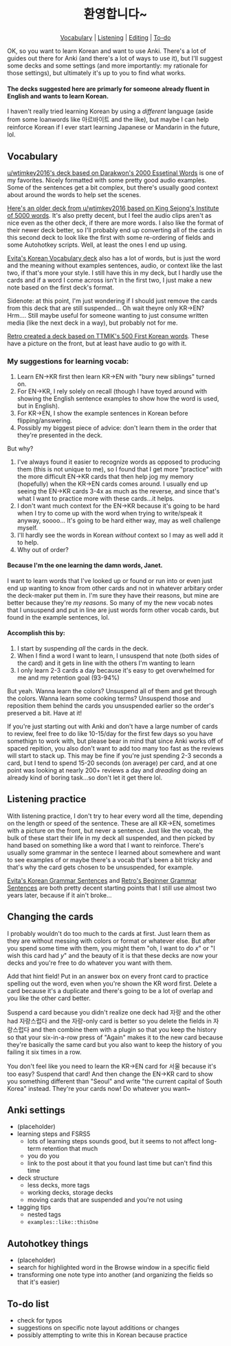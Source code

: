 # <p align="center"> 환영합니다~ 

<p align="center">
  <a href="https://github.com/radjisk/ankiForKoreanLearnersStarterPackByRadjisk/edit/main/README.md#vocabulary">Vocabulary</a> |
  <a href="https://github.com/radjisk/ankiForKoreanLearnersStarterPackByRadjisk/edit/main/README.md#listening-practice">Listening</a> |
  <a href="https://github.com/radjisk/ankiForKoreanLearnersStarterPackByRadjisk/edit/main/README.md#changing-the-cards">Editing</a> |
  <a href="https://github.com/radjisk/ankiForKoreanLearnersStarterPackByRadjisk/edit/main/README.md#to-do-list">To-do</a>
</p>

OK, so you want to learn Korean and want to use Anki. There's a lot of guides out there for Anki (and there's a lot of ways to use it), but I'll suggest some decks and some settings (and more importantly: my rationale for those settings), but ultimately it's up to you to find what works.

#### The decks suggested here are primarly for someone already fluent in English and wants to learn Korean.

I haven't really tried learning Korean by using a *different* language (aside from some loanwords like 아르바이트 and the like), but maybe I can help reinforce Korean if I ever start learning Japanese or Mandarin in the future, lol.

## Vocabulary

[u/wtimkey2016's deck based on Darakwon's 2000 Essetinal Words](https://old.reddit.com/r/Korean/comments/18s8wvo/resource_i_made_my_dream_anki_deck_3000_word_deck/) is one of my favorites. Nicely formatted with some pretty good audio examples. Some of the sentences get a bit complex, but there's usually good context about around the words to help set the scenes.

[Here's an older deck from u/wtimkey2016 based on King Sejong's Institute of 5000 words](https://old.reddit.com/r/Korean/comments/10gimr6/anki_deck_for_king_sejong_institute_vocabulary/). It's also pretty decent, but I feel the audio clips aren't as nice even as the other deck, if there are more words. I also like the format of their newer deck better, so I'll probably end up converting all of the cards in this second deck to look like the first with some re-ordering of fields and some Autohotkey scripts. Well, at least the ones I end up using.

[Evita's Korean Vocabulary deck](https://ankiweb.net/shared/info/4066961604) also has a lot of words, but is just the word and the meaning without examples sentences, audio, or context like the last two, if that's more your style. I still have this in my deck, but I hardly use the cards and if a word I come across isn't in the first two, I just make a new note based on the first deck's format. 

Sidenote: at this point, I'm just wondering if I should just remove the cards from this deck that are still suspended... Oh wait theyre only KR->EN? Hrm.... Still maybe useful for someone wanting to just consume written media (like the next deck in a way), but probably not for me.

[Retro created a deck based on TTMIK's 500 First Korean words](https://ankiweb.net/shared/info/1551455917). These have a picture on the front, but at least have audio to go with it.

### My suggestions for learning vocab:
1) Learn EN->KR first then learn KR->EN with "bury new siblings" turned on.
2) For EN->KR, I rely solely on recall (though I have toyed around with showing the English sentence examples to show how the word is used, but in English).
3) For KR->EN, I show the example sentences in Korean before flipping/answering.
4) Possibly my biggest piece of advice: don't learn them in the order that they're presented in the deck.

But why?
1) I've always found it easier to recognize words as opposed to producing them (this is not unique to me), so I found that I get more "practice" with the more difficult EN->KR cards that then help jog my memory (hopefully) when the KR->EN cards comes around. I usually end up seeing the EN->KR cards 3-4x as much as the reverse, and since that's what I want to practice more with these cards...it helps.
2) I don't want much context for the EN->KR because it's going to be hard when I try to come up with the word when trying to write/speak it anyway, soooo... It's going to be hard either way, may as well challenge myself.
3) I'll hardly see the words in Korean *without* context so I may as well add it to help.
4) Why out of order?
   
#### Because I'm the one learning the damn words, Janet.

I want to learn words that I've looked up or found or run into or even just end up wanting to know from other cards and not in whatever arbitary order the deck-maker put them in. I'm sure they have their reasons, but mine are better because they're *my reasons*. So many of my the new vocab notes that I unsuspend and put in line are just words form other vocab cards, but found in the example sentences, lol.

#### Accomplish this by:
1) I start by suspending *all* the cards in the deck.
2) When I find a word I want to learn, I unsuspend that note (both sides of the card) and it gets in line with the others I'm wanting to learn
3) I only learn 2-3 cards a day because it's easy to get overwhelmed for me and my retention goal (93-94%)
  
But yeah. Wanna learn the colors? Unsuspend all of them and get through the colors. Wanna learn some cooking terms? Unsuspend those and reposition them behind the cards you unsuspended earlier so the order's preserved a bit. Have at it!

If you're just starting out with Anki and don't have a large number of cards to review, feel free to do like 10-15/day for the first few days so you have somethign to work with, but please bear in mind that since Anki works off of spaced repition, you also don't want to add too many too fast as the reviews will start to stack up. This may be fine if you're just spending 2-3 seconds a card, but I tend to spend 15-20 seconds (on average) per card, and at one point was looking at nearly 200+ reviews a day and *dreading* doing an already kind of boring task...so don't let it get there lol.

## Listening practice

With listening practice, I don't try to hear every word all the time, depending on the length or speed of the sentence. These are all KR->EN, sometimes with a picture on the front, but never a sentence. Just like the vocab, the bulk of these start their life in my deck all suspended, and then picked by hand based on something like a word that I want to reinforce. There's usually some grammar in the sentece I learned about somewhere and want to see examples of or maybe there's a vocab that's been a bit tricky and that's why the card gets chosen to be unsuspended, for example.

[Evita's Korean Grammar Sentences](https://ankiweb.net/shared/info/3614346923) and [Retro's Beginner Grammar Sentences](https://ankiweb.net/shared/info/1842919283) are both pretty decent starting points that I still use almost two years later, because if it ain't broke...

## Changing the cards

I probably wouldn't do too much to the cards at first. Just learn them as they are without messing with colors or format or whatever else. But after you spend some time with them, you might them "oh, I want to do *x*" or "I wish this card had *y*" and the beauty of it is that these decks are now your decks and you're free to do whatever you want with them. 

Add that hint field! Put in an answer box on every front card to practice spelling out the word, even when you're shown the KR word first. Delete a card because it's a duplicate and there's going to be a lot of overlap and you like the other card better. 

Suspend a card because you didn't realize one deck had 자랑 and the other had 자랑스럽다 and the 자랑-only card is better so you delete the fields in 자랑스럽다 and then combine them with a plugin so that you keep the history so that your six-in-a-row press of "Again" makes it to the new card because they're basically the same card but you also want to keep the history of you failing it six times in a row.

You don't feel like you need to learn the KR->EN card for 서울 because it's too easy? Suspend that card! And then change the EN->KR card to show you something different than "Seoul" and write "the current capital of South Korea" instead. They're your cards now! Do whatever you want~

## Anki settings
- (placeholder)
- learning steps and FSRS5
  - lots of learning steps sounds good, but it seems to not affect long-term retention that much
  - you do you
  - link to the post about it that you found last time but can't find this time
- deck structure
  - less decks, more tags
  - working decks, storage decks
  - moving cards that are suspended and you're not using
- tagging tips
  - nested tags
  - `examples::like::thisOne`

## Autohotkey things
- (placeholder)
- search for highlighted word in the Browse window in a specific field
- transforming one note type into another (and organizing the fields so that it's easier)

## To-do list
- check for typos
- suggestions on specific note layout additions or changes
- possibly attempting to write this in Korean because practice
